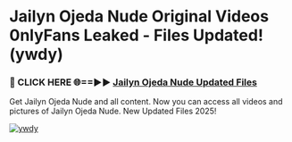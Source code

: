 # Jailyn Ojeda Nude Original Videos 0nlyFans Leaked - Files Updated! (ywdy)

<h3>🔴 CLICK HERE 🌐==►► <a href="https://tinyurl.com/x26r9saj" rel="nofollow">Jailyn Ojeda Nude Updated Files</a></h3>

Get Jailyn Ojeda Nude and all content. Now you can access all videos and pictures of Jailyn Ojeda Nude. New Updated Files 2025!

[![ywdy](https://i.imgur.com/LkgZPqh.gif)](https://tinyurl.com/x26r9saj)
